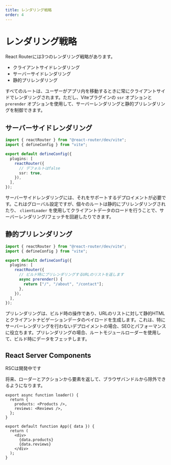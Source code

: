 ```yaml
---
title: レンダリング戦略
order: 4
---
```


# レンダリング戦略

React Routerには3つのレンダリング戦略があります。

- クライアントサイドレンダリング
- サーバーサイドレンダリング
- 静的プリレンダリング

すべてのルートは、ユーザーがアプリ内を移動するときに常にクライアントサイドでレンダリングされます。ただし、Viteプラグインの `ssr` オプションと `prerender` オプションを使用して、サーバーレンダリングと静的プリレンダリングを制御できます。

## サーバーサイドレンダリング

```ts filename=vite.config.ts
import { reactRouter } from "@react-router/dev/vite";
import { defineConfig } from "vite";

export default defineConfig({
  plugins: [
    reactRouter({
      // デフォルトはfalse
      ssr: true,
    }),
  ],
});
```

サーバーサイドレンダリングには、それをサポートするデプロイメントが必要です。これはグローバル設定ですが、個々のルートは静的にプリレンダリングされたり、 `clientLoader` を使用してクライアントデータのロードを行うことで、サーバーレンダリング/フェッチを回避したりできます。

## 静的プリレンダリング

```ts filename=vite.config.ts
import { reactRouter } from "@react-router/dev/vite";
import { defineConfig } from "vite";

export default defineConfig({
  plugins: [
    reactRouter({
      // ビルド時にプリレンダリングするURLのリストを返します
      async prerender() {
        return ["/", "/about", "/contact"];
      },
    }),
  ],
});
```

プリレンダリングは、ビルド時の操作であり、URLのリストに対して静的HTMLとクライアントナビゲーションデータのペイロードを生成します。これは、特にサーバーレンダリングを行わないデプロイメントの場合、SEOとパフォーマンスに役立ちます。プリレンダリングの場合、ルートモジュールローダーを使用して、ビルド時にデータをフェッチします。

## React Server Components

<docs-warning>RSCは開発中です</docs-warning>

将来、ローダーとアクションから要素を返して、ブラウザバンドルから除外できるようになります。

```tsx
export async function loader() {
  return {
    products: <Products />,
    reviews: <Reviews />,
  };
}

export default function App({ data }) {
  return (
    <div>
      {data.products}
      {data.reviews}
    </div>
  );
}
```



